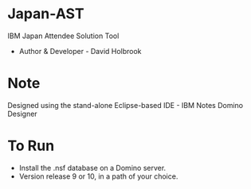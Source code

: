 # Japan-AST
IBM Japan Attendee Solution Tool
* Author & Developer - David Holbrook

# Note
Designed using the stand-alone Eclipse-based IDE - IBM Notes Domino Designer

# To Run
* Install the .nsf database on a Domino server.
* Version release 9 or 10, in a path of your choice.
